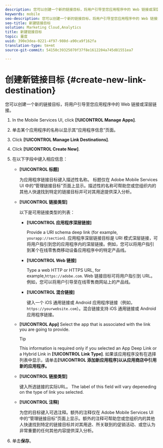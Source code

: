 ```yaml
---
description: 您可以创建一个新的链接目标，将用户引导至您应用程序中的 Web 链接或深层链接。
keywords: mobile
seo-description: 您可以创建一个新的链接目标，将用户引导至您应用程序中的 Web 链接或深层链接。
seo-title: 新建链接目标
solution: Marketing Cloud,Analytics
title: 新建链接目标
topic: 量度
uuid: 390e3dea-0221-4f97-980d-a90ca9f162fa
translation-type: tm+mt
source-git-commit: 54150c39325070f37f8e1612204a745d81551ea7

---
```



# 创建新链接目标 {#create-new-link-destination}

您可以创建一个新的链接目标，将用户引导至您应用程序中的 Web 链接或深层链接。

1. In the Mobile Services UI, click **[!UICONTROL Manage Apps]**.
1. 单击某个应用程序的名称以显示其“应用程序信息”页面。
1. Click **[!UICONTROL Manage Link Destinations]**.
1. Click **[!UICONTROL Create New]**.
1. 在以下字段中键入相应信息：
   * **[!UICONTROL 标题]**

      为应用程序链接目标键入描述性名称。 标题仅在 Adobe Mobile Services UI 中的“管理链接目标”页面上显示。描述性的名称可帮助您或您组织内的其他人快速找到特定的链接目标并可对其用途提供深入分析。

   * **[!UICONTROL 链接类型]**

      以下是可用链接类型的列表：

      * **[!UICONTROL 应用程序深层链接]**

         Provide a URI schema deep link (for example, `yourapp://section`). 应用程序深层链接目标是 URI 模式深层链接，可将用户指引到您的应用程序内的深层链接。例如，您可以将用户指引到某个在线零售商移动设备应用程序中的特定产品线。

      * **[!UICONTROL Web 链接]**

         Type a web HTTP or HTTPS URL, for example,`https://adobe.com`. Web 链接目标可将用户指引到 URL。例如，您可以将用户引导至在线零售商网站上的产品线。

      * **[!UICONTROL 混合链接]**

         键入一个 iOS 通用链接或 Android 应用程序链接（例如，`https://yourwebsite.com`）。混合链接支持 iOS 通用链接或 Android 应用程序链接。
   * **[!UICONTROL App]**
Select the app that is associated with the link you are going to provide.

      >[!TIP]
      >
      >This information is required only if you selected an App Deep Link or a Hybrid Link in **[!UICONTROL Link Type]**. 如果该应用程序没有在选择列表中显示，请单击&#x200B;**[!UICONTROL 添加新应用程序]以从应用商店中引用新的应用程序。**

   * **[!UICONTROL 链接类型]**

      键入所选链接的实际URL。 The label of this field will vary depeneding on the type of link you selected.

   * **[!UICONTROL 注释]**

      为您的目标键入可选注释。额外的注释仅在 Adobe Mobile Services UI 中的“管理链接目标”页面上显示。额外的注释可帮助您或您组织内的其他人快速找到特定的链接目标并对其用途、所关联到的促销活动、或您认为非常重要的任何其他内容提供深入分析。


1. 单击&#x200B;**保存**。
